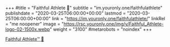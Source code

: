 +++
#title = "Faithful Athlete 🎽"
subtitle = "im.youronly.one/faithfulathlete"
publishdate = "2020-03-25T06:00:00+00:00"
lastmod = "2020-03-25T06:00:00+00:00"
link = "https://im.youronly.one/faithfulathlete/"
linkRel = "me noopener"
image = "https://rsc.youronly.one/img/y/Faithful_Athlete-logo-02-1500x.webp"
weight = "3100"
#metarobots = "noindex"
+++

[Faithful Athlete™ 🎽](https://im.youronly.one/faithfulathlete/ "Faithful Athlete™ 🎽")
